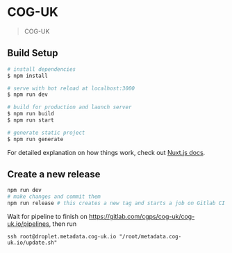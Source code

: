 # COG-UK

> COG-UK

## Build Setup

``` bash
# install dependencies
$ npm install

# serve with hot reload at localhost:3000
$ npm run dev

# build for production and launch server
$ npm run build
$ npm run start

# generate static project
$ npm run generate
```

For detailed explanation on how things work, check out [Nuxt.js docs](https://nuxtjs.org).

## Create a new release

``` bash
npm run dev
# make changes and commit them
npm run release # this creates a new tag and starts a job on Gitlab CI to build a new image 
```

Wait for pipeline to finish on https://gitlab.com/cgps/cog-uk/cog-uk.io/pipelines, then run
```
ssh root@droplet.metadata.cog-uk.io "/root/metadata.cog-uk.io/update.sh"
```
